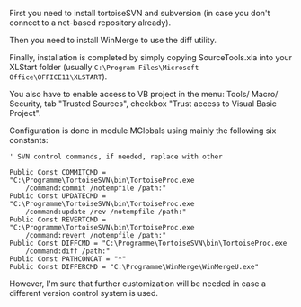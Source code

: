 First you need to install tortoiseSVN and subversion (in case you don't connect
to a net-based repository already).

Then you need to install WinMerge to use the diff utility.

Finally, installation is completed by simply copying SourceTools.xla into your
XLStart folder (usually `C:\Program Files\Microsoft Office\OFFICE11\XLSTART`).

You also have to enable access to VB project in the menu: Tools/ Macro/
Security, tab "Trusted Sources", checkbox "Trust access to Visual Basic
Project".

Configuration is done in module MGlobals using mainly the following six
constants:

    ' SVN control commands, if needed, replace with other

    Public Const COMMITCMD = "C:\Programme\TortoiseSVN\bin\TortoiseProc.exe
        /command:commit /notempfile /path:"
    Public Const UPDATECMD = "C:\Programme\TortoiseSVN\bin\TortoiseProc.exe
        /command:update /rev /notempfile /path:"
    Public Const REVERTCMD = "C:\Programme\TortoiseSVN\bin\TortoiseProc.exe
        /command:revert /notempfile /path:"
    Public Const DIFFCMD = "C:\Programme\TortoiseSVN\bin\TortoiseProc.exe
        /command:diff /path:"
    Public Const PATHCONCAT = "*"
    Public Const DIFFERCMD = "C:\Programme\WinMerge\WinMergeU.exe"

However, I'm sure that further customization will be needed in case a different version control system is used.
